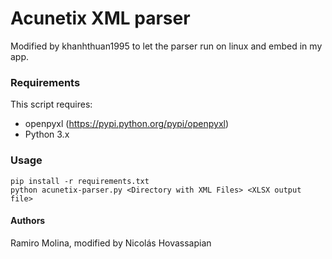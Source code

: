 # Acunetix XML parser
Modified by khanhthuan1995 to let the parser run on linux and embed in my app.

### Requirements
This script requires: 
* openpyxl (https://pypi.python.org/pypi/openpyxl)
* Python 3.x

### Usage
```
pip install -r requirements.txt
python acunetix-parser.py <Directory with XML Files> <XLSX output file>
```
#### Authors
Ramiro Molina, modified by Nicolás Hovassapian
